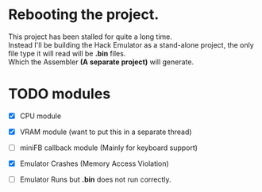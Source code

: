 # Rebooting the project.
This project has been stalled for quite a long time.  
Instead I'll be building the Hack Emulator as a stand-alone project, the only file type it will read will be **.bin** files.  
Which the Assembler **(A separate project)** will generate.

# TODO modules

- [x] CPU module
- [x] VRAM module (want to put this in a separate thread)
- [ ] miniFB callback module (Mainly for keyboard support)

- [x] Emulator Crashes (Memory Access Violation)
- [ ] Emulator Runs but **.bin** does not run correctly.


